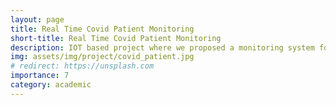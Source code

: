 ```yaml
---
layout: page
title: Real Time Covid Patient Monitoring
short-title: Real Time Covid Patient Monitoring
description: IOT based project where we proposed a monitoring system for covid patient and notify concern people in case of emergency. We used a deep learning based model for analysis and monitoring patient data.
img: assets/img/project/covid_patient.jpg
# redirect: https://unsplash.com
importance: 7
category: academic
---
```

